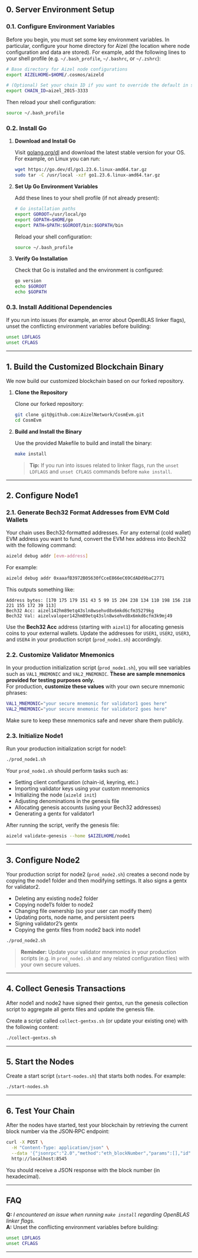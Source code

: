 ## 0. Server Environment Setup

### 0.1. Configure Environment Variables

Before you begin, you must set some key environment variables. In particular, configure your home directory for Aizel (the location where node configuration and data are stored). For example, add the following lines to your shell profile (e.g. `~/.bash_profile`, `~/.bashrc`, or `~/.zshrc`):

```bash
# Base directory for Aizel node configurations
export AIZELHOME=$HOME/.cosmos/aizeld

# (Optional) Set your chain ID if you want to override the default in scripts:
export CHAIN_ID=aizel_2015-3333
```

Then reload your shell configuration:

```bash
source ~/.bash_profile
```

### 0.2. Install Go

1. **Download and Install Go**

   Visit [golang.org/dl](https://golang.org/dl/) and download the latest stable version for your OS. For example, on Linux you can run:

   ```bash
   wget https://go.dev/dl/go1.23.6.linux-amd64.tar.gz
   sudo tar -C /usr/local -xzf go1.23.6.linux-amd64.tar.gz
   ```

2. **Set Up Go Environment Variables**

   Add these lines to your shell profile (if not already present):

   ```bash
   # Go installation paths
   export GOROOT=/usr/local/go
   export GOPATH=$HOME/go
   export PATH=$PATH:$GOROOT/bin:$GOPATH/bin
   ```

   Reload your shell configuration:

   ```bash
   source ~/.bash_profile
   ```

3. **Verify Go Installation**

   Check that Go is installed and the environment is configured:

   ```bash
   go version
   echo $GOROOT
   echo $GOPATH
   ```

### 0.3. Install Additional Dependencies

If you run into issues (for example, an error about OpenBLAS linker flags), unset the conflicting environment variables before building:

```bash
unset LDFLAGS
unset CFLAGS
```

---

## 1. Build the Customized Blockchain Binary

We now build our customized blockchain based on our forked repository.

1. **Clone the Repository**

   Clone our forked repository:

   ```bash
   git clone git@github.com:AizelNetwork/CosmEvm.git
   cd CosmEvm
   ```

2. **Build and Install the Binary**

   Use the provided Makefile to build and install the binary:

   ```bash
   make install
   ```

   > **Tip:** If you run into issues related to linker flags, run the `unset LDFLAGS` and `unset CFLAGS` commands before `make install`.

---

## 2. Configure Node1

### 2.1. Generate Bech32 Format Addresses from EVM Cold Wallets

Your chain uses Bech32‑formatted addresses. For any external (cold wallet) EVM address you want to fund, convert the EVM hex address into Bech32 with the following command:

```bash
aizeld debug addr [evm-address]
```

For example:

```bash
aizeld debug addr 0xaaafB3972B05630fCceE866eC69CdADd9baC2771
```

This outputs something like:

```
Address bytes: [170 175 179 151 43 5 99 15 204 238 134 110 198 156 218 221 155 172 39 113]
Bech32 Acc: aizel142hm89etq43sln8wsehvd8x6mkd6cfm35279kg
Bech32 Val: aizelvaloper142hm89etq43sln8wsehvd8x6mkd6cfm3k9mj49
```

Use the **Bech32 Acc** address (starting with `aizel1`) for allocating genesis coins to your external wallets. Update the addresses for `USER1`, `USER2`, `USER3`, and `USER4` in your production script (`prod_node1.sh`) accordingly.

### 2.2. Customize Validator Mnemonics

In your production initialization script (`prod_node1.sh`), you will see variables such as `VAL1_MNEMONIC` and `VAL2_MNEMONIC`. **These are sample mnemonics provided for testing purposes only.**  
For production, **customize these values** with your own secure mnemonic phrases:

```bash
VAL1_MNEMONIC="your secure mnemonic for validator1 goes here"
VAL2_MNEMONIC="your secure mnemonic for validator2 goes here"
```

Make sure to keep these mnemonics safe and never share them publicly.

### 2.3. Initialize Node1

Run your production initialization script for node1:

```bash
./prod_node1.sh
```

Your `prod_node1.sh` should perform tasks such as:
- Setting client configuration (chain-id, keyring, etc.)
- Importing validator keys using your custom mnemonics
- Initializing the node (`aizeld init`)
- Adjusting denominations in the genesis file
- Allocating genesis accounts (using your Bech32 addresses)
- Generating a gentx for validator1

After running the script, verify the genesis file:

```bash
aizeld validate-genesis --home $AIZELHOME/node1
```

---

## 3. Configure Node2

Your production script for node2 (`prod_node2.sh`) creates a second node by copying the node1 folder and then modifying settings. It also signs a gentx for validator2.

- Deleting any existing node2 folder  
- Copying node1’s folder to node2  
- Changing file ownership (so your user can modify them)  
- Updating ports, node name, and persistent peers  
- Signing validator2’s gentx  
- Copying the gentx files from node2 back into node1  

```bash
./prod_node2.sh
```

> **Reminder:** Update your validator mnemonics in your production scripts (e.g. in `prod_node1.sh` and any related configuration files) with your own secure values.

---

## 4. Collect Genesis Transactions

After node1 and node2 have signed their gentxs, run the genesis collection script to aggregate all gentx files and update the genesis file.

Create a script called `collect-gentxs.sh` (or update your existing one) with the following content:

```bash
./collect-gentxs.sh
```

---

## 5. Start the Nodes

Create a start script (`start-nodes.sh`) that starts both nodes. For example:

```bash
./start-nodes.sh
```

---

## 6. Test Your Chain

After the nodes have started, test your blockchain by retrieving the current block number via the JSON‑RPC endpoint:

```bash
curl -X POST \
  -H "Content-Type: application/json" \
  --data '{"jsonrpc":"2.0","method":"eth_blockNumber","params":[],"id":1}' \
  http://localhost:8545
```

You should receive a JSON response with the block number (in hexadecimal).

---

## FAQ

**Q:** *I encountered an issue when running `make install` regarding OpenBLAS linker flags.*  
**A:** Unset the conflicting environment variables before building:

```bash
unset LDFLAGS
unset CFLAGS
```
---
